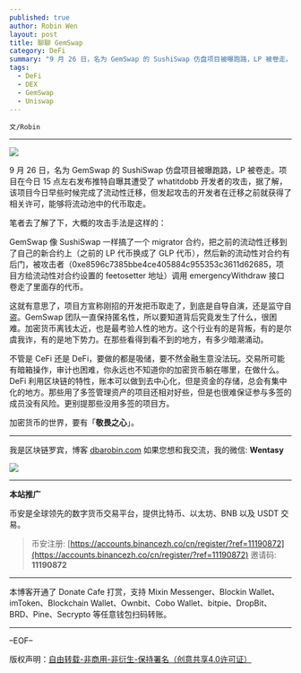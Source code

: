 ```yaml
---
published: true
author: Robin Wen
layout: post
title: 聊聊 GemSwap
category: DeFi
summary: "9 月 26 日，名为 GemSwap 的 SushiSwap 仿盘项目被曝跑路，LP 被卷走。项目在今日 15 点左右发布推特自曝其遭受了 whatitdobb 开发者的攻击，据了解，该项目今日早些时候完成了流动性迁移，但发起攻击的开发者在迁移之前就获得了相关许可，能够将流动池中的代币取走。加密货币的世界，要有「敬畏之心」。"
tags:
  - DeFi
  - DEX
  - GemSwap
  - Uniswap
---
```


`文/Robin`

***

![](https://cdn.dbarobin.com/7j5l2z0.png)

9 月 26 日，名为 GemSwap 的 SushiSwap 仿盘项目被曝跑路，LP 被卷走。项目在今日 15 点左右发布推特自曝其遭受了 whatitdobb 开发者的攻击，据了解，该项目今日早些时候完成了流动性迁移，但发起攻击的开发者在迁移之前就获得了相关许可，能够将流动池中的代币取走。

笔者去了解了下，大概的攻击手法是这样的：

GemSwap 像 SushiSwap 一样搞了一个 migrator 合约，把之前的流动性迁移到了自己的新合约上（之前的 LP 代币换成了 GLP 代币），然后新的流动性对合约有后门，被攻击者（0xe8596c7385bbe4ce405884c955353c3611d62685，项目方给流动性对合约设置的 feetosetter 地址）调用 emergencyWithdraw 接口卷走了里面存的代币。

这就有意思了，项目方宣称刚招的开发把币取走了，到底是自导自演，还是监守自盗。GemSwap 团队一直保持匿名性，所以要知道背后究竟发生了什么，很困难。加密货币离钱太近，也是最考验人性的地方。这个行业有的是背叛，有的是尔虞我诈，有的是地下势力。在那些看得到看不到的地方，有多少暗潮涌动。

不管是 CeFi 还是 DeFi，要做的都是吸储，要不然金融生意没法玩。交易所可能有暗箱操作，审计也困难，你永远也不知道你的加密货币躺在哪里，在做什么。DeFi 利用区块链的特性，账本可以做到去中心化，但是资金的存储，总会有集中化的地方。那些用了多签管理资产的项目还相对好些，但是也很难保证参与多签的成员没有风险。更别提那些没用多签的项目方。

加密货币的世界，要有「**敬畏之心**」。

***

我是区块链罗宾，博客 [dbarobin.com](https://dbarobin.com/)
如果您想和我交流，我的微信: **Wentasy**

![](https://cdn.dbarobin.com/v4yywe2.png)

***

**本站推广**

币安是全球领先的数字货币交易平台，提供比特币、以太坊、BNB 以及 USDT 交易。

> 币安注册: [https://accounts.binancezh.co/cn/register/?ref=11190872](https://accounts.binancezh.co/cn/register/?ref=11190872)
> 邀请码: **11190872**

***

本博客开通了 Donate Cafe 打赏，支持 Mixin Messenger、Blockin Wallet、imToken、Blockchain Wallet、Ownbit、Cobo Wallet、bitpie、DropBit、BRD、Pine、Secrypto 等任意钱包扫码转账。

<center>
    <div class="--donate-button"
         data-button-id="f8b9df0d-af9a-460d-8258-d3f435445075"
    ></div>
</center>

***

–EOF–

版权声明：[自由转载-非商用-非衍生-保持署名（创意共享4.0许可证）](http://creativecommons.org/licenses/by-nc-nd/4.0/deed.zh)